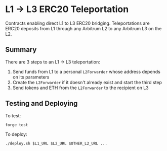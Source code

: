 # L1 -> L3 ERC20 Teleportation

Contracts enabling direct L1 to L3 ERC20 bridging. Teleportations are ERC20 deposits from L1 through any Arbitrum L2 to any Arbitrum L3 on the L2.

## Summary

There are 3 steps to an L1 -> L3 teleportation:
1. Send funds from L1 to a personal `L2Forwarder` whose address depends on its parameters
2. Create the `L2Forwarder` if it doesn't already exist and start the third step
3. Send tokens and ETH from the `L2Forwarder` to the recipient on L3

## Testing and Deploying

To test: 
```
forge test
```

To deploy:
```
./deploy.sh $L1_URL $L2_URL $OTHER_L2_URL ...
```
